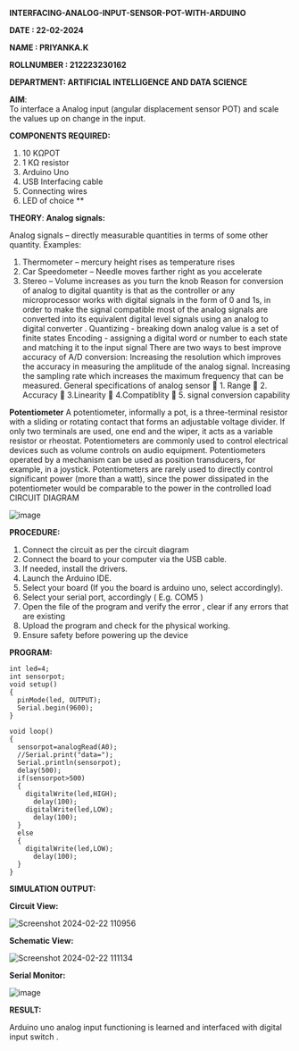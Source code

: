 **INTERFACING-ANALOG-INPUT-SENSOR-POT-WITH-ARDUINO**
 
**DATE : 22-02-2024**


**NAME : PRIYANKA.K**


**ROLLNUMBER : 212223230162**


**DEPARTMENT: ARTIFICIAL INTELLIGENCE AND DATA SCIENCE**


**AIM**:  
To interface a Analog  input (angular displacement sensor POT) and scale the values up on change in the input.

**COMPONENTS REQUIRED:**
1.	10 KΩPOT
2.	1 KΩ resistor 
3.	Arduino Uno 
4.	USB Interfacing cable 
5.	Connecting wires 
6.	LED of choice 
**

**THEORY**: 
**Analog signals:**

Analog signals – directly measurable quantities in terms of some other quantity.
Examples:
1. Thermometer – mercury height rises as temperature rises
2. Car Speedometer – Needle moves farther right as you accelerate
3. Stereo – Volume increases as you turn the knob
Reason for conversion of analog to digital quantity is that as the controller or any microprocessor works with digital signals in the form of 0 and 1s, in order to make the signal compatible  most of the analog signals are converted into its equivalent digital level signals using an analog to digital converter .
Quantizing - breaking down analog value is a set of finite states
Encoding - assigning a digital word or number to each state and matching it to the input signal
 There are two ways to best improve accuracy of A/D conversion:
Increasing the resolution which improves the accuracy in measuring the amplitude of the analog signal.
Increasing the sampling rate which increases the maximum frequency that can be measured.
General specifications of analog sensor
	1. Range
	2. Accuracy
	3.Linearity
	4.Compatiblity
	5. signal conversion capability

**Potentiometer**
A potentiometer, informally a pot, is a three-terminal resistor with a sliding or rotating contact that forms an adjustable voltage divider. If only two terminals are used, one end and the wiper, it acts as a variable resistor or rheostat.
Potentiometers are commonly used to control electrical devices such as volume controls on audio equipment. Potentiometers operated by a mechanism can be used as position transducers, for example, in a joystick. Potentiometers are rarely used to directly control significant power (more than a watt), since the power dissipated in the potentiometer would be comparable to the power in the controlled load
CIRCUIT DIAGRAM

![image](https://user-images.githubusercontent.com/36288975/163530788-eec3cdc3-95e8-4d2d-8349-6d0ea4c9439c.png)


**PROCEDURE:**

1.	Connect the circuit as per the circuit diagram 
2.	Connect the board to your computer via the USB cable.
3.	If needed, install the drivers.
4.	Launch the Arduino IDE.
5.	Select your board (If you the board is arduino uno, select accordingly).
6.	Select your serial port, accordingly ( E.g. COM5 )
7.	Open the file of the program  and verify the error , clear if any errors that are existing 
8.	Upload the program and check for the physical working. 
9.	Ensure safety before powering up the device 

**PROGRAM:** 
```
int led=4;
int sensorpot;
void setup()
{
  pinMode(led, OUTPUT);
  Serial.begin(9600);
}

void loop()
{
  sensorpot=analogRead(A0);
  //Serial.print("data=");
  Serial.println(sensorpot);
  delay(500);
  if(sensorpot>500)
  {
    digitalWrite(led,HIGH);
      delay(100);
    digitalWrite(led,LOW);
      delay(100);
  } 
  else
  {
    digitalWrite(led,LOW);
      delay(100);
  }
}
```



**SIMULATION OUTPUT:** 

**Circuit View:**

![Screenshot 2024-02-22 110956](https://github.com/Priyanka1846/EXPERIMENT-NO--03-INTERFACING-ANALOG-INPUT-SENSOR-POT-WITH-ARDUINO-/assets/139425809/1c9e9d30-76c8-4c3f-854a-c71c35757503)

**Schematic View:**

![Screenshot 2024-02-22 111134](https://github.com/Priyanka1846/EXPERIMENT-NO--03-INTERFACING-ANALOG-INPUT-SENSOR-POT-WITH-ARDUINO-/assets/139425809/19d9ccf4-e759-47d3-ba1c-535217da5e46)

**Serial Monitor:**

![image](https://github.com/Priyanka1846/EXPERIMENT-NO--03-INTERFACING-ANALOG-INPUT-SENSOR-POT-WITH-ARDUINO-/assets/139425809/8ad4562f-72bd-42b9-a925-5bfb48289e37)

**RESULT:** 

Arduino uno analog input functioning is learned and interfaced with digital input switch .
